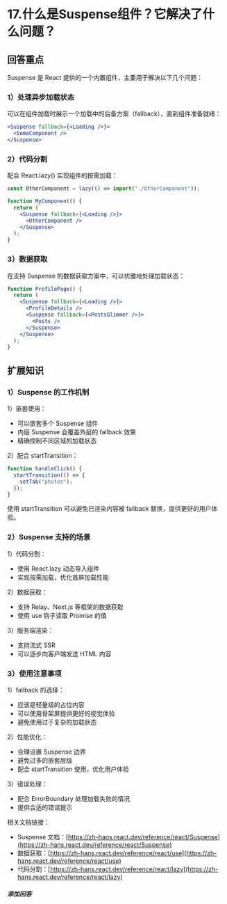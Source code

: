 # 17.什么是Suspense组件？它解决了什么问题？

## 回答重点

Suspense 是 React 提供的一个内置组件，主要用于解决以下几个问题：

### 1）处理异步加载状态

可以在组件加载时展示一个加载中的后备方案（fallback），直到组件准备就绪：

```jsx
<Suspense fallback={<Loading />}>
  <SomeComponent />
</Suspense>
```

### 2）代码分割

配合 React.lazy() 实现组件的按需加载：

```jsx
const OtherComponent = lazy(() => import("./OtherComponent"));

function MyComponent() {
  return (
    <Suspense fallback={<Loading />}>
      <OtherComponent />
    </Suspense>
  );
}
```

### 3）数据获取

在支持 Suspense 的数据获取方案中，可以优雅地处理加载状态：

```jsx
function ProfilePage() {
  return (
    <Suspense fallback={<Loading />}>
      <ProfileDetails />
      <Suspense fallback={<PostsGlimmer />}>
        <Posts />
      </Suspense>
    </Suspense>
  );
}
```

## 扩展知识

### 1）Suspense 的工作机制

1）嵌套使用：

- 可以嵌套多个 Suspense 组件
- 内层 Suspense 会覆盖外层的 fallback 效果
- 精确控制不同区域的加载状态

2）配合 startTransition：

```jsx
function handleClick() {
  startTransition(() => {
    setTab("photos");
  });
}
```

使用 startTransition 可以避免已渲染内容被 fallback 替换，提供更好的用户体验。

### 2）Suspense 支持的场景

1）代码分割：

- 使用 React.lazy 动态导入组件
- 实现按需加载，优化首屏加载性能

2）数据获取：

- 支持 Relay、Next.js 等框架的数据获取
- 使用 use 钩子读取 Promise 的值

3）服务端渲染：

- 支持流式 SSR
- 可以逐步向客户端发送 HTML 内容

### 3）使用注意事项

1）fallback 的选择：

- 应该是轻量级的占位内容
- 可以使用骨架屏提供更好的视觉体验
- 避免使用过于复杂的加载状态

2）性能优化：

- 合理设置 Suspense 边界
- 避免过多的嵌套层级
- 配合 startTransition 使用，优化用户体验

3）错误处理：

- 配合 ErrorBoundary 处理加载失败的情况
- 提供合适的错误提示

相关文档链接：

- Suspense 文档：[https://zh-hans.react.dev/reference/react/Suspense](https://zh-hans.react.dev/reference/react/Suspense)
- 数据获取：[https://zh-hans.react.dev/reference/react/use](https://zh-hans.react.dev/reference/react/use)
- 代码分割：[https://zh-hans.react.dev/reference/react/lazy](https://zh-hans.react.dev/reference/react/lazy)

##### 添加回答

